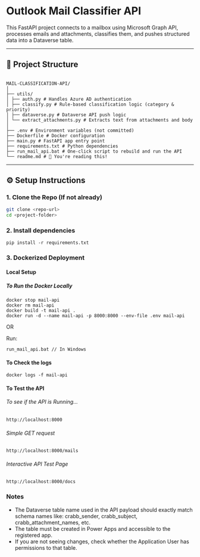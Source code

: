 # Outlook Mail Classifier API

This FastAPI project connects to a mailbox using Microsoft Graph API, processes emails and attachments, classifies them, and pushes structured data into a Dataverse table.

---

## 📁 Project Structure

```

MAIL-CLASSIFICATION-API/
│
├── utils/
│ ├── auth.py # Handles Azure AD authentication
│ ├── classify.py # Rule-based classification logic (category & priority)
│ ├── dataverse.py # Dataverse API push logic
│ └── extract_attachments.py # Extracts text from attachments and body
│
├── .env # Environment variables (not committed)
├── Dockerfile # Docker configuration
├── main.py # FastAPI app entry point
├── requirements.txt # Python dependencies
├── run_mail_api.bat # One-click script to rebuild and run the API
└── readme.md # 📖 You're reading this!
```

---

## ⚙️ Setup Instructions

### 1. Clone the Repo (If not already)
```bash
git clone <repo-url>
cd <project-folder>
```

### 2. Install dependencies
```
pip install -r requirements.txt
```

### 3. Dockerized Deployment

#### Local Setup

##### To Run the Docker Locally

```
docker stop mail-api
docker rm mail-api
docker build -t mail-api .
docker run -d --name mail-api -p 8000:8000 --env-file .env mail-api
```

OR

Run:

```
run_mail_api.bat // In Windows
```

#### To Check the logs

```
docker logs -f mail-api
```

#### To Test the API

###### To see if the API is Running...
```
http://localhost:8000
```

###### Simple GET request
```
http://localhost:8000/mails
```

###### Interactive API Test Page
```
http://localhost:8000/docs
```

### Notes
- The Dataverse table name used in the API payload should exactly match schema names like:
    crabb_sender, crabb_subject, crabb_attachment_names, etc.
- The table must be created in Power Apps and accessible to the registered app.
- If you are not seeing changes, check whether the Application User has permissions to that table.